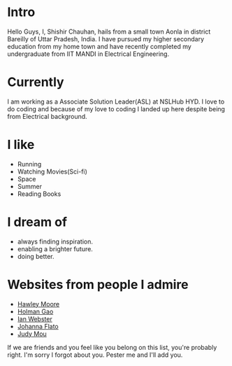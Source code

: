 
# Intro

Hello Guys, I, Shishir Chauhan, hails from a small town Aonla in district Bareilly of Uttar Pradesh, India. I have pursued my higher secondary education from my home town and have recently completed my undergraduate from IIT MANDI in Electrical Engineering.

# Currently

I am working as a Associate Solution Leader(ASL) at NSLHub HYD. I love to do coding and because of my love to coding I landed up here despite being from Electrical background.

# I like

- Running
- Watching Movies(Sci-fi)
- Space
- Summer
- Reading Books

# I dream of

- always finding inspiration.
- enabling a brighter future.
- doing better.

# Websites from people I admire

- [Hawley Moore](http://hawleymoore.com/)
- [Holman Gao](https://golmansax.com/)
- [Ian Webster](http://ianww.com/)
- [Johanna Flato](https://www.johannaflato.com/)
- [Judy Mou](http://www.judymou.com/)

If we are friends and you feel like you belong on this list, you're probably right. I'm sorry I forgot about you. Pester me and I'll add you.
